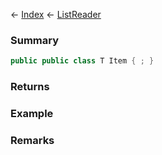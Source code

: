 ← [Index](Api-Index) ← [ListReader<T>](VRage.Collections.ListReader`1)

### Summary

```csharp
public public class T Item { ; }
```

### Returns

### Example

### Remarks

